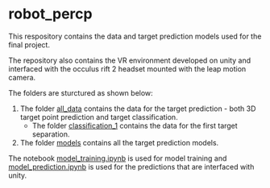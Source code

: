 # robot_percp
This respository contains the data and target prediction models used for the final project. 

The repository also contains the VR environment developed on unity and interfaced with the occulus rift 2 headset mounted with the leap motion camera.

The folders are sturctured as shown below: <br>
1.  The folder [all_data](./all_data/) contains the data for the target prediction - both 3D target point prediction and target classification.
    - The folder [classification_1](./all_data/classification_1/) contains the data for the first target separation.
2. The folder [models](./models/) contains all the target prediction models.

The notebook [model_training.ipynb](./model_training.ipynb) is used for model training and [model_prediction.ipynb](./model_prediction.ipynb) is used for the predictions that are interfaced with unity.
